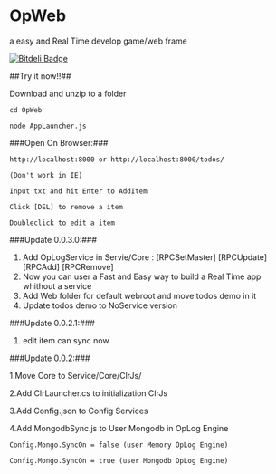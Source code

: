 OpWeb
=====
a easy and Real Time develop game/web frame

[![Bitdeli Badge](https://d2weczhvl823v0.cloudfront.net/icesun963/opweb/trend.png)](https://bitdeli.com/free "Bitdeli Badge")

##Try it now!!##

Download and unzip to a folder

	cd OpWeb

	node AppLauncher.js

###Open On Browser:###

	http://localhost:8000 or http://localhost:8000/todos/

	(Don't work in IE)

	Input txt and hit Enter to AddItem

	Click [DEL] to remove a item

	Doubleclick to edit a item

###Update 0.0.3.0:###
1. Add OpLogService in Servie/Core : [RPCSetMaster] [RPCUpdate] [RPCAdd] [RPCRemove]
2. Now you can user a Fast and Easy way to build a Real Time app whithout a service
3. Add Web folder for default webroot and move todos demo in it
4. Update todos demo to NoService version

###Update 0.0.2.1:###
1. edit item can sync now

###Update 0.0.2:###

1.Move Core to Service/Core/ClrJs/

2.Add ClrLauncher.cs to initialization ClrJs

3.Add Config.json to Config Services

4.Add MongodbSync.js to User Mongodb in OpLog Engine


	Config.Mongo.SyncOn = false (user Memory OpLog Engine)

	Config.Mongo.SyncOn = true (user Mongodb OpLog Engine)


